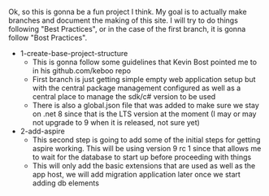 Ok, so this is gonna be a fun project I think. My goal is to actually make branches and document the making of this site.
I will try to do things following "Best Practices", or in the case of the first branch, it is gonna follow "Bost Practices".
- 1-create-base-project-structure
  - This is gonna follow some guidelines that Kevin Bost pointed me to in his github.com/keboo repo
  - First branch is just getting simple empty web application setup but with the central package management configured as well as a central place to manage the sdk/c# version to be used
  - There is also a global.json file that was added to make sure we stay on .net 8 since that is the LTS version at the moment (I may or may not upgrade to 9 when it is released, not sure yet)
- 2-add-aspire
  - This second step is going to add some of the initial steps for getting aspire working. This will be using version 9 rc 1 since that allows me to wait for the database to start up before proceeding with things
  - This will only add the basic extensions that are used as well as the app host, we will add migration application later once we start adding db elements